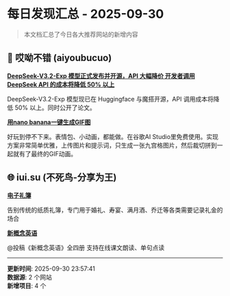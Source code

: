 # 每日发现汇总 - 2025-09-30

> 本文档汇总了今日各大推荐网站的新增内容

## 🔧 哎呦不错 (aiyoubucuo)

**[DeepSeek-V3.2-Exp 模型正式发布并开源，API 大幅降价 开发者调用 DeepSeek API 的成本将降低 50% 以上](https://huggingface.co/deepseek-ai/DeepSeek-V3.2-Exp)**
  
DeepSeek-V3.2-Exp 模型现已在 Huggingface 与魔搭开源，API 调用成本将降低 50% 以上。同时公开了论文。

**[用nano banana一键生成GIF图](https://aistudio.google.com/app/apps/bundled/bananimate?showPreview=true&showAssistant=true)**
  
好玩到停不下来。表情包、小动画，都能做。在谷歌AI Studio里免费使用。实现方案非常简单优雅，上传图片和提示词，只生成一张九宫格图片，然后裁切拼到一起就有了最终的GIF动画。


## 🌐 iui.su (不死鸟-分享为王)

**[电子礼簿](https://gift-book.static.domains/)**
  
告别传统的纸质礼簿，专门用于婚礼、寿宴、满月酒、乔迁等各类需要记录礼金的场合

**[新概念英语](https://nce.szsyw.cn/)**
  
@投稿《新概念英语》全四册 支持在线课文朗读、单句点读


---

**更新时间**: 2025-09-30 23:57:41  
**数据源**: 2 个网站  
**新增项目**: 4 个  

<!-- Generated by Daily News Aggregator -->